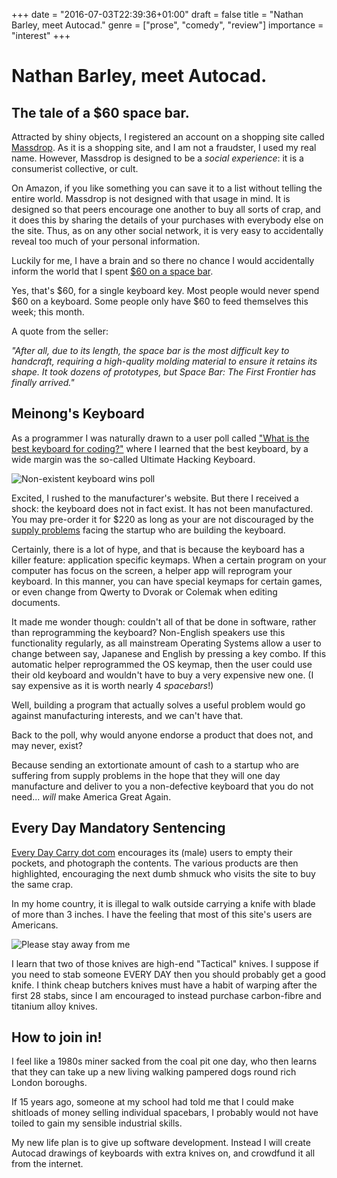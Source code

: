+++
date = "2016-07-03T22:39:36+01:00"
draft = false
title = "Nathan Barley, meet Autocad."
genre = ["prose", "comedy", "review"]
importance = "interest"
+++

# Nathan Barley, meet Autocad.

## The tale of a $60 space bar.

Attracted by shiny objects, I registered an account on a shopping site called [Massdrop](https://www.massdrop.com).  As it is a shopping site, and I am not a fraudster, I used my real name.  However, Massdrop is designed to be a *social experience*: it is a consumerist collective, or cult.  

On Amazon, if you like something you can save it to a list without telling the entire world.  Massdrop is not designed with that usage in mind.  It is designed so that peers encourage one another to buy all sorts of crap, and it does this by sharing the details of your purchases with everybody else on the site.  Thus, as on any other social network, it is very easy to accidentally reveal too much of your personal information.

Luckily for me, I have a brain and so there no chance I would accidentally inform the world that I spent [$60 on a space bar](https://www.massdrop.com/buy/jelly-keys-spacebar?mode=guest_open).

Yes, that's $60, for a single keyboard key.  Most people would never spend $60 on a keyboard.  Some people only have $60 to feed themselves this week; this month.

A quote from the seller:

*"After all, due to its length, the space bar is the most difficult key to handcraft, requiring a high-quality molding material to ensure it retains its shape. It took dozens of prototypes, but Space Bar: The First Frontier has finally arrived."*

## Meinong's Keyboard

As a programmer I was naturally drawn to a user poll called ["What is the best keyboard for coding?"](https://www.massdrop.com/vote/Best-Mechanical-Keyboard-for-coding/result) where I learned that the best keyboard, by a wide margin was the so-called Ultimate Hacking Keyboard.

![Non-existent keyboard wins poll](/image/non-existent-keyboard.png)

Excited, I rushed to the manufacturer's website.  But there I received a shock: the keyboard does not in fact exist.  It has not been manufactured.  You may pre-order it for $220 as long as your are not discouraged by the [supply problems](https://ultimatehackingkeyboard.com/blog/2016/04/14/manufacturing-has-begun-but-delivery-is-slightly-delayed) facing the startup who are building the keyboard.

Certainly, there is a lot of hype, and that is because the keyboard has a killer feature: application specific keymaps.  When a certain program on your computer has focus on the screen, a helper app will reprogram your keyboard.  In this manner, you can have special keymaps for certain games, or even change from Qwerty to Dvorak or Colemak when editing documents.  

It made me wonder though: couldn't all of that be done in software, rather than reprogramming the keyboard?  Non-English speakers use this functionality regularly, as all mainstream Operating Systems allow a user to change between say, Japanese and English by pressing a key combo.  If this automatic helper reprogrammed the OS keymap, then the user could use their old keyboard and wouldn't have to buy a very expensive new one.  (I say expensive as it is worth nearly 4 *spacebars*!)

Well, building a program that actually solves a useful problem would go against manufacturing interests, and we can't have that.

Back to the poll, why would anyone endorse a product that does not, and may never, exist?

Because sending an extortionate amount of cash to a startup who are suffering from supply problems in the hope that they will one day manufacture and deliver to you a non-defective keyboard that you do not need... *will* make America Great Again.

## Every Day Mandatory Sentencing

[Every Day Carry dot com](http://everydaycarry.com/) encourages its (male) users to empty their pockets, and photograph the contents.  The various products are then highlighted, encouraging the next dumb shmuck who visits the site to buy the same crap.

In my home country, it is illegal to walk outside carrying a knife with blade of more than 3 inches.  I have the feeling that most of this site's users are Americans.

![Please stay away from me](/image/three-knives.png)

I learn that two of those knives are high-end "Tactical" knives.  I suppose if you need to stab someone EVERY DAY then you should probably get a good knife.  I think cheap butchers knives must have a habit of warping after the first 28 stabs, since I am encouraged to instead purchase carbon-fibre and titanium alloy knives.

## How to join in!

I feel like a 1980s miner sacked from the coal pit one day, who then learns that they can take up a new living walking pampered dogs round rich London boroughs. 

If 15 years ago, someone at my school had told me that I could make shitloads of money selling individual spacebars, I probably would not have toiled to gain my sensible industrial skills.

My new life plan is to give up software development.  Instead I will create Autocad drawings of keyboards with extra knives on, and crowdfund it all from the internet.



